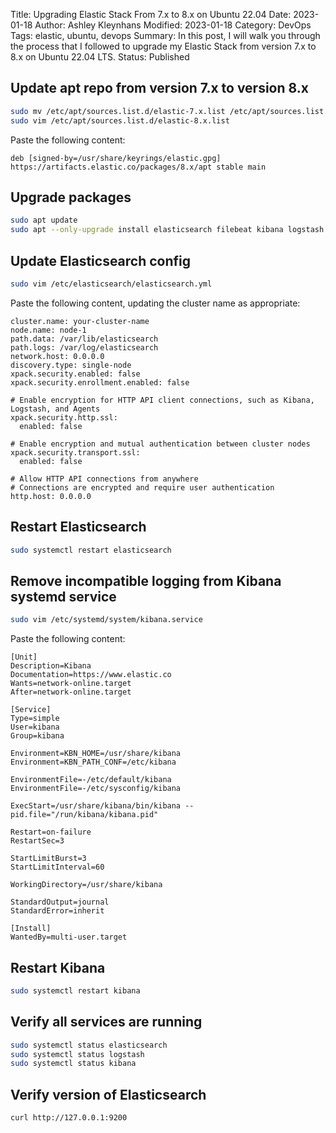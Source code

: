 Title: Upgrading Elastic Stack From 7.x to 8.x on Ubuntu 22.04
Date: 2023-01-18
Author: Ashley Kleynhans
Modified: 2023-01-18
Category: DevOps
Tags: elastic, ubuntu, devops
Summary: In this post, I will walk you through the process that I followed to upgrade my Elastic Stack from version 7.x to 8.x on Ubuntu 22.04 LTS.
Status: Published

## Update apt repo from version 7.x to version 8.x

```bash
sudo mv /etc/apt/sources.list.d/elastic-7.x.list /etc/apt/sources.list.d/elastic-8.x.list
sudo vim /etc/apt/sources.list.d/elastic-8.x.list
```

Paste the following content:
```
deb [signed-by=/usr/share/keyrings/elastic.gpg] https://artifacts.elastic.co/packages/8.x/apt stable main
```

## Upgrade packages

```bash
sudo apt update
sudo apt --only-upgrade install elasticsearch filebeat kibana logstash
```

## Update Elasticsearch config

```bash
sudo vim /etc/elasticsearch/elasticsearch.yml
```

Paste the following content, updating the cluster name as appropriate:
```
cluster.name: your-cluster-name
node.name: node-1
path.data: /var/lib/elasticsearch
path.logs: /var/log/elasticsearch
network.host: 0.0.0.0
discovery.type: single-node
xpack.security.enabled: false
xpack.security.enrollment.enabled: false

# Enable encryption for HTTP API client connections, such as Kibana, Logstash, and Agents
xpack.security.http.ssl:
  enabled: false

# Enable encryption and mutual authentication between cluster nodes
xpack.security.transport.ssl:
  enabled: false

# Allow HTTP API connections from anywhere
# Connections are encrypted and require user authentication
http.host: 0.0.0.0
```

## Restart Elasticsearch

```bash
sudo systemctl restart elasticsearch
```

## Remove incompatible logging from Kibana systemd service

```bash
sudo vim /etc/systemd/system/kibana.service
```

Paste the following content:
```
[Unit]
Description=Kibana
Documentation=https://www.elastic.co
Wants=network-online.target
After=network-online.target

[Service]
Type=simple
User=kibana
Group=kibana

Environment=KBN_HOME=/usr/share/kibana
Environment=KBN_PATH_CONF=/etc/kibana

EnvironmentFile=-/etc/default/kibana
EnvironmentFile=-/etc/sysconfig/kibana

ExecStart=/usr/share/kibana/bin/kibana --pid.file="/run/kibana/kibana.pid"

Restart=on-failure
RestartSec=3

StartLimitBurst=3
StartLimitInterval=60

WorkingDirectory=/usr/share/kibana

StandardOutput=journal
StandardError=inherit

[Install]
WantedBy=multi-user.target
```

## Restart Kibana

```bash
sudo systemctl restart kibana
```

## Verify all services are running

```bash
sudo systemctl status elasticsearch
sudo systemctl status logstash
sudo systemctl status kibana
```

## Verify version of Elasticsearch

```bash
curl http://127.0.0.1:9200
```
